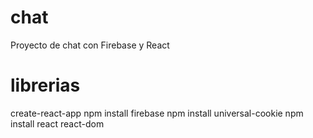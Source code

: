 # chat

Proyecto de chat con Firebase y React

# librerias

create-react-app
npm install firebase
npm install universal-cookie
npm install react react-dom
